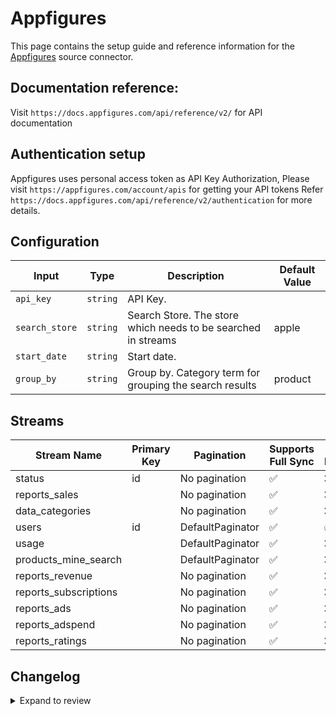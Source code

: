 # Appfigures
This page contains the setup guide and reference information for the [Appfigures](https://appfigures.com/) source connector.

## Documentation reference:
Visit `https://docs.appfigures.com/api/reference/v2/` for API documentation

## Authentication setup
Appfigures uses personal access token as API Key Authorization, Please visit `https://appfigures.com/account/apis` for getting your API tokens
Refer `https://docs.appfigures.com/api/reference/v2/authentication` for more details.

## Configuration

| Input | Type | Description | Default Value |
|-------|------|-------------|---------------|
| `api_key` | `string` | API Key.  |  |
| `search_store` | `string` | Search Store. The store which needs to be searched in streams | apple |
| `start_date` | `string` | Start date.  |  |
| `group_by` | `string` | Group by. Category term for grouping the search results | product |

## Streams
| Stream Name | Primary Key | Pagination | Supports Full Sync | Supports Incremental |
|-------------|-------------|------------|---------------------|----------------------|
| status | id | No pagination | ✅ |  ❌  |
| reports_sales |  | No pagination | ✅ |  ❌  |
| data_categories |  | No pagination | ✅ |  ❌  |
| users | id | DefaultPaginator | ✅ |  ✅  |
| usage |  | DefaultPaginator | ✅ |  ❌  |
| products_mine_search |  | DefaultPaginator | ✅ |  ❌  |
| reports_revenue |  | No pagination | ✅ |  ❌  |
| reports_subscriptions |  | No pagination | ✅ |  ❌  |
| reports_ads |  | No pagination | ✅ |  ❌  |
| reports_adspend |  | No pagination | ✅ |  ❌  |
| reports_ratings |  | No pagination | ✅ |  ❌  |

## Changelog

<details>
  <summary>Expand to review</summary>

| Version | Date | Pull Request | Subject |
|---------| ----------- | -- | ---------------- |
| 0.0.26 | 2025-09-30 | [66278](https://github.com/airbytehq/airbyte/pull/66278) | Update dependencies |
| 0.0.25 | 2025-09-05 | [65966](https://github.com/airbytehq/airbyte/pull/65966) | Update to CDK v7.0.0 |
| 0.0.24 | 2025-08-09 | [64440](https://github.com/airbytehq/airbyte/pull/64440) | Update dependencies |
| 0.0.23 | 2025-07-12 | [60615](https://github.com/airbytehq/airbyte/pull/60615) | Update dependencies |
| 0.0.22 | 2025-05-10 | [59310](https://github.com/airbytehq/airbyte/pull/59310) | Update dependencies |
| 0.0.21 | 2025-04-26 | [58741](https://github.com/airbytehq/airbyte/pull/58741) | Update dependencies |
| 0.0.20 | 2025-04-19 | [58236](https://github.com/airbytehq/airbyte/pull/58236) | Update dependencies |
| 0.0.19 | 2025-04-12 | [57649](https://github.com/airbytehq/airbyte/pull/57649) | Update dependencies |
| 0.0.18 | 2025-04-05 | [57163](https://github.com/airbytehq/airbyte/pull/57163) | Update dependencies |
| 0.0.17 | 2025-03-29 | [56568](https://github.com/airbytehq/airbyte/pull/56568) | Update dependencies |
| 0.0.16 | 2025-03-22 | [56123](https://github.com/airbytehq/airbyte/pull/56123) | Update dependencies |
| 0.0.15 | 2025-03-08 | [55384](https://github.com/airbytehq/airbyte/pull/55384) | Update dependencies |
| 0.0.14 | 2025-03-01 | [54892](https://github.com/airbytehq/airbyte/pull/54892) | Update dependencies |
| 0.0.13 | 2025-02-22 | [54216](https://github.com/airbytehq/airbyte/pull/54216) | Update dependencies |
| 0.0.12 | 2025-02-15 | [53875](https://github.com/airbytehq/airbyte/pull/53875) | Update dependencies |
| 0.0.11 | 2025-02-08 | [53443](https://github.com/airbytehq/airbyte/pull/53443) | Update dependencies |
| 0.0.10 | 2025-02-01 | [52907](https://github.com/airbytehq/airbyte/pull/52907) | Update dependencies |
| 0.0.9 | 2025-01-25 | [52180](https://github.com/airbytehq/airbyte/pull/52180) | Update dependencies |
| 0.0.8 | 2025-01-18 | [51756](https://github.com/airbytehq/airbyte/pull/51756) | Update dependencies |
| 0.0.7 | 2025-01-11 | [51231](https://github.com/airbytehq/airbyte/pull/51231) | Update dependencies |
| 0.0.6 | 2024-12-28 | [50498](https://github.com/airbytehq/airbyte/pull/50498) | Update dependencies |
| 0.0.5 | 2024-12-21 | [50223](https://github.com/airbytehq/airbyte/pull/50223) | Update dependencies |
| 0.0.4 | 2024-12-14 | [49549](https://github.com/airbytehq/airbyte/pull/49549) | Update dependencies |
| 0.0.3 | 2024-12-12 | [49003](https://github.com/airbytehq/airbyte/pull/49003) | Update dependencies |
| 0.0.2 | 2024-10-29 | [47661](https://github.com/airbytehq/airbyte/pull/47661) | Update dependencies |
| 0.0.1 | 2024-09-08 | [45332](https://github.com/airbytehq/airbyte/pull/45332) | Initial release by [@btkcodedev](https://github.com/btkcodedev) via Connector Builder |

</details>
